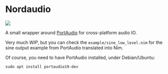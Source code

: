 Nordaudio
=========

![](https://github.com/Psirus/nordaudio/workflows/Tests/badge.svg)

A small wrapper around [PortAudio](https://github.com/PortAudio/portaudio) for
cross-platform audio IO.

Very much *WIP*, but you can check the `example/sine_low_level.nim` for the
sine output example from PortAudio translated into Nim.

Of course, you need to have PortAudio installed, under Debian/Ubuntu:

    sudo apt install portaudio19-dev
